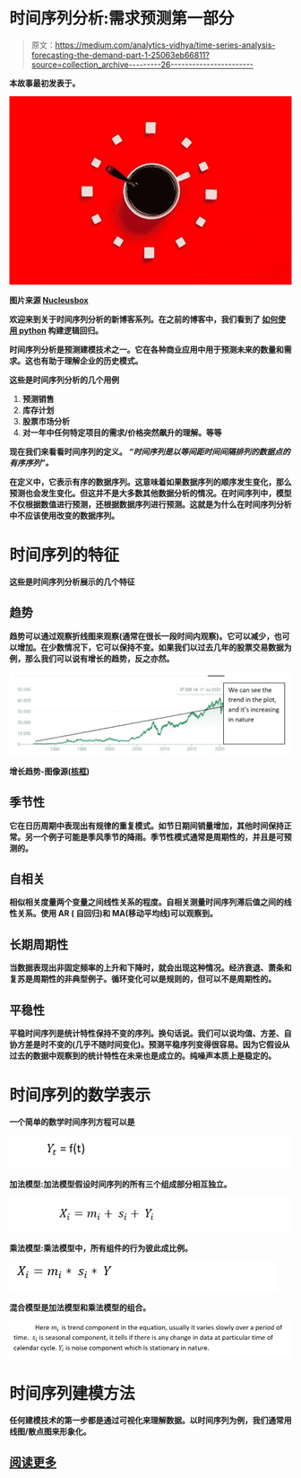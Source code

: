 # 时间序列分析:需求预测第一部分

> 原文：<https://medium.com/analytics-vidhya/time-series-analysis-forecasting-the-demand-part-1-25063eb66811?source=collection_archive---------26----------------------->

**本故事最初发表于**[](https://www.nucleusbox.com/time-series-analysis-forecasting-the-demand-part-1/)****。****

**![](img/d9fde91233f1af67e115737173ee134a.png)**

**图片来源 [Nucleusbox](https://www.nucleusbox.com/time-series-analysis-forecasting-the-demand-part-1/)**

**欢迎来到关于时间序列分析的新博客系列。在之前的博客中，我们看到了 [**如何使用 python**](https://www.nucleusbox.com/building-a-logistic-regression-model-in-python/) 构建逻辑回归。**

**时间序列分析是预测建模技术之一。它在各种商业应用中用于预测未来的数量和需求。这也有助于理解企业的历史模式。**

**这些是时间序列分析的几个用例**

1.  **预测销售**
2.  **库存计划**
3.  **股票市场分析**
4.  **对一年中任何特定项目的需求/价格突然飙升的理解。等等**

**现在我们来看看时间序列的定义。 ***“时间序列是以等间距时间间隔排列的数据点的有序序列”。*****

**在定义中，它表示有序的数据序列。这意味着如果数据序列的顺序发生变化，那么预测也会发生变化。但这并不是大多数其他数据分析的情况。在时间序列中，模型不仅根据数值进行预测，还根据数据序列进行预测。这就是为什么在时间序列分析中不应该使用改变的数据序列。**

# **时间序列的特征**

**这些是时间序列分析展示的几个特征**

## **趋势**

**趋势可以通过观察折线图来观察(通常在很长一段时间内观察)。它可以减少，也可以增加。在少数情况下，它可以保持不变。如果我们以过去几年的股票交易数据为例，那么我们可以说有增长的趋势，反之亦然。**

**![](img/ff555401d86808d590b23500f4e3be5d.png)**

**增长趋势-图像源([核框](https://www.nucleusbox.com/time-series-analysis-forecasting-the-demand-part-1/))**

## **季节性**

**它在日历周期中表现出有规律的重复模式。如节日期间销量增加，其他时间保持正常。另一个例子可能是季风季节的降雨。季节性模式通常是周期性的，并且是可预测的。**

## **自相关**

**相似相关度量两个变量之间线性关系的程度。自相关测量时间序列滞后值之间的线性关系。使用 AR ( **自回归**)和 MA(移动平均线)可以观察到。**

## **长期周期性**

**当数据表现出非固定频率的上升和下降时，就会出现这种情况。经济衰退、萧条和复苏是周期性的非典型例子。循环变化可以是规则的，但可以不是周期性的。**

## **平稳性**

**平稳时间序列是统计特性保持不变的序列。换句话说。我们可以说均值、方差、自协方差是时不变的(几乎不随时间变化)。预测平稳序列变得很容易。因为它假设从过去的数据中观察到的统计特性在未来也是成立的。纯噪声本质上是稳定的。**

# **时间序列的数学表示**

**一个简单的数学时间序列方程可以是**

**![](img/08ac3b1fc8bc2be08c61a9178d6c13f4.png)**

****加法模型**:加法模型假设时间序列的所有三个组成部分相互独立。**

**![](img/b3842a3aa662d2228e06de7aff4458e5.png)**

****乘法模型**:乘法模型中，所有组件的行为彼此成比例。**

**![](img/06a6651cd007db6d07b989443ddab812.png)**

**混合模型是加法模型和乘法模型的组合。**

**![](img/a4792f89a01d05c000579f46d8661af9.png)**

# **时间序列建模方法**

**任何建模技术的第一步都是通过可视化来理解数据。以时间序列为例，我们通常用线图/散点图来形象化。**

## **[阅读更多](https://www.nucleusbox.com/time-series-analysis-forecasting-the-demand-part-1/)**